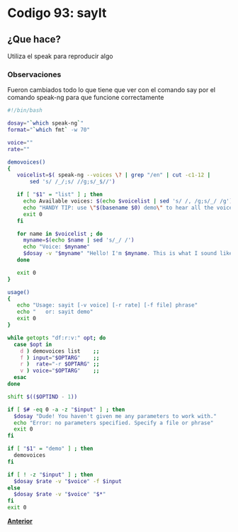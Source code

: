 # Codigo 93: sayIt

## ¿Que hace?
Utiliza el speak para reproducir algo

### **Observaciones**
Fueron cambiados todo lo que tiene que ver con el comando say por el comando speak-ng para que funcione correctamente


```bash
#!/bin/bash

dosay="`which speak-ng`"
format="`which fmt` -w 70"

voice=""
rate=""

demovoices()
{
   voicelist=$( speak-ng --voices \? | grep "/en" | cut -c1-12 | 
       sed 's/ /_/;s/ //g;s/_$//')

   if [ "$1" = "list" ] ; then
     echo Available voices: $(echo $voicelist | sed 's/ /, /g;s/_/ /g') | $format
     echo "HANDY TIP: use \"$(basename $0) demo\" to hear all the voices"
     exit 0
   fi

   for name in $voicelist ; do
     myname=$(echo $name | sed 's/_/ /')
     echo "Voice: $myname"
     $dosay -v "$myname" "Hello! I'm $myname. This is what I sound like."
   done

   exit 0
}

usage()
{
   echo "Usage: sayit [-v voice] [-r rate] [-f file] phrase"
   echo "   or: sayit demo"
   exit 0
}

while getopts "df:r:v:" opt; do
  case $opt in
    d ) demovoices list	   ;;
    f ) input="$OPTARG"    ;;
    r )  rate="-r $OPTARG" ;;
    v ) voice="$OPTARG"    ;;
  esac
done

shift $(($OPTIND - 1))

if [ $# -eq 0 -a -z "$input" ] ; then
  $dosay "Dude! You haven't given me any parameters to work with."
  echo "Error: no parameters specified. Specify a file or phrase"
  exit 0
fi

if [ "$1" = "demo" ] ; then
  demovoices
fi

if [ ! -z "$input" ] ; then
  $dosay $rate -v "$voice" -f $input
else
  $dosay $rate -v "$voice" "$*"
fi
exit 0
```
**[Anterior](https://github.com/SPM-UPVictoria/test-git-itsHaydo)**
